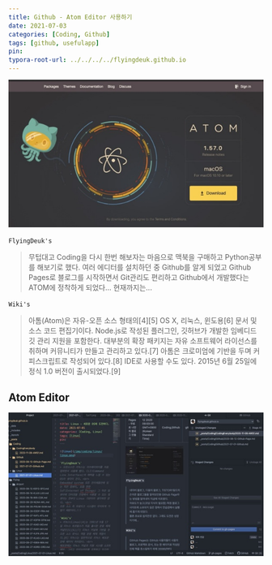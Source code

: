 ```yaml
---
title: Github - Atom Editor 사용하기
date: 2021-07-03
categories: [Coding, Github]
tags: [github, usefulapp]
pin:
typora-root-url: ../../../../flyingdeuk.github.io
---
```


![atom](/img/coding/github/atom.jpg)

`FlyingDeuk's`
>무텁대고 Coding을 다시 한번 해보자는 마음으로 맥북을 구매하고 Python공부를 해보기로 했다. 여러 에디터를 설치하던 중 Github를 알게 되었고 Github Pages로 블로그를 시작하면서 Git관리도 편리하고 Github에서 개발했다는 ATOM에 정착하게 되었다...
현재까지는...


`Wiki's`
> 아톰(Atom)은 자유-오픈 소스 형태의[4][5] OS X, 리눅스, 윈도용[6] 문서 및 소스 코드 편집기이다. Node.js로 작성된 플러그인, 깃허브가 개발한 임베디드 깃 관리 지원을 포함한다. 대부분의 확장 패키지는 자유 소프트웨어 라이선스를 취하며 커뮤니티가 만들고 관리하고 있다.[7] 아톰은 크로미엄에 기반을 두며 커피스크립트로 작성되어 있다.[8] IDE로 사용할 수도 있다. 2015년 6월 25일에 정식 1.0 버전이 출시되었다.[9]

## Atom Editor
![atom](/img/coding/github/atom1.jpg)
